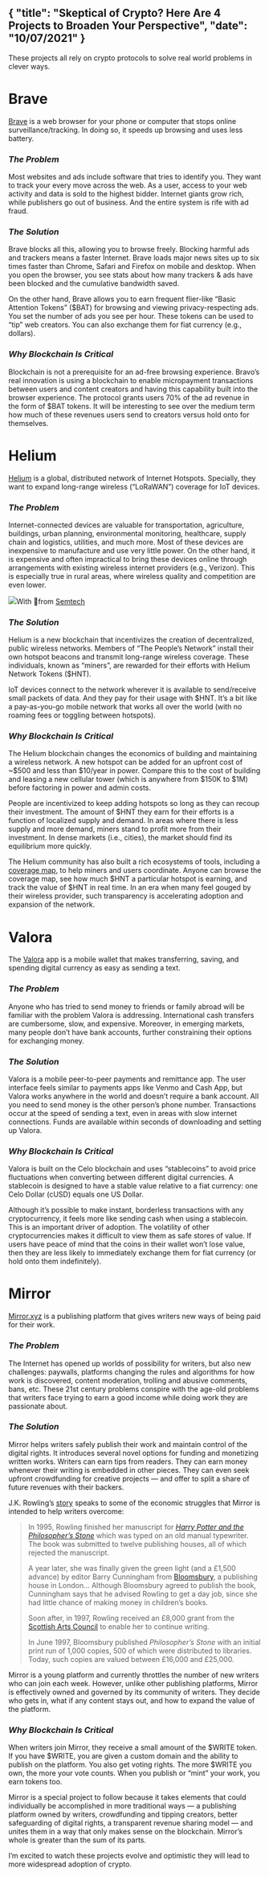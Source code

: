 {
  "title": "Skeptical of Crypto? Here Are 4 Projects to Broaden Your Perspective",
  "date": "10/07/2021"
}
---

These projects all rely on crypto protocols to solve real world problems in clever ways.

Brave
=====

[Brave](https://brave.com/) is a web browser for your phone or computer that stops online surveillance/tracking. In doing so, it speeds up browsing and uses less battery.

### _The Problem_

Most websites and ads include software that tries to identify you. They want to track your every move across the web. As a user, access to your web activity and data is sold to the highest bidder. Internet giants grow rich, while publishers go out of business. And the entire system is rife with ad fraud.

### _The Solution_

Brave blocks all this, allowing you to browse freely. Blocking harmful ads and trackers means a faster Internet. Brave loads major news sites up to six times faster than Chrome, Safari and Firefox on mobile and desktop. When you open the browser, you see stats about how many trackers & ads have been blocked and the cumulative bandwidth saved.

On the other hand, Brave allows you to earn frequent flier-like “Basic Attention Tokens” ($BAT) for browsing and viewing privacy-respecting ads. You set the number of ads you see per hour. These tokens can be used to “tip” web creators. You can also exchange them for fiat currency (e.g., dollars).

### _Why Blockchain Is Critical_

Blockchain is not a prerequisite for an ad-free browsing experience. Bravo’s real innovation is using a blockchain to enable micropayment transactions between users and content creators and having this capability built into the browser experience. The protocol grants users 70% of the ad revenue in the form of $BAT tokens. It will be interesting to see over the medium term how much of these revenues users send to creators versus hold onto for themselves.

Helium
======

[Helium](https://www.helium.com/) is a global, distributed network of Internet Hotspots. Specially, they want to expand long-range wireless (“LoRaWAN”) coverage for IoT devices.

### _The Problem_

Internet-connected devices are valuable for transportation, agriculture, buildings, urban planning, environmental monitoring, healthcare, supply chain and logistics, utilities, and much more. Most of these devices are inexpensive to manufacture and use very little power. On the other hand, it is expensive and often impractical to bring these devices online through arrangements with existing wireless internet providers (e.g., Verizon). This is especially true in rural areas, where wireless quality and competition are even lower.

![](https://miro.medium.com/max/1200/0*iHD-MNP2LJlPXhLA.png)With 💛from [Semtech](https://www.semtech.com/lora)

### _The Solution_

Helium is a new blockchain that incentivizes the creation of decentralized, public wireless networks. Members of “The People’s Network” install their own hotspot beacons and transmit long-range wireless coverage. These individuals, known as “miners”, are rewarded for their efforts with Helium Network Tokens ($HNT).

IoT devices connect to the network wherever it is available to send/receive small packets of data. And they pay for their usage with $HNT. It’s a bit like a pay-as-you-go mobile network that works all over the world (with no roaming fees or toggling between hotspots).

### _Why Blockchain Is Critical_

The Helium blockchain changes the economics of building and maintaining a wireless network. A new hotspot can be added for an upfront cost of ~$500 and less than $10/year in power. Compare this to the cost of building and leasing a new cellular tower (which is anywhere from $150K to $1M) before factoring in power and admin costs.

People are incentivized to keep adding hotspots so long as they can recoup their investment. The amount of $HNT they earn for their efforts is a function of localized supply and demand. In areas where there is less supply and more demand, miners stand to profit more from their investment. In dense markets (i.e., cities), the market should find its equilibrium more quickly.

The Helium community has also built a rich ecosystems of tools, including a [coverage map](https://mappers.helium.com/), to help miners and users coordinate. Anyone can browse the coverage map, see how much $HNT a particular hotspot is earning, and track the value of $HNT in real time. In an era when many feel gouged by their wireless provider, such transparency is accelerating adoption and expansion of the network.

**Valora**
==========

The [Valora](https://valoraapp.com/) app is a mobile wallet that makes transferring, saving, and spending digital currency as easy as sending a text.

###  _The Problem_

Anyone who has tried to send money to friends or family abroad will be familiar with the problem Valora is addressing. International cash transfers are cumbersome, slow, and expensive. Moreover, in emerging markets, many people don’t have bank accounts, further constraining their options for exchanging money.

### _The Solution_

Valora is a mobile peer-to-peer payments and remittance app. The user interface feels similar to payments apps like Venmo and Cash App, but Valora works anywhere in the world and doesn’t require a bank account. All you need to send money is the other person’s phone number. Transactions occur at the speed of sending a text, even in areas with slow internet connections. Funds are available within seconds of downloading and setting up Valora.

### _Why Blockchain Is Critical_

Valora is built on the Celo blockchain and uses “stablecoins” to avoid price fluctuations when converting between different digital currencies. A stablecoin is designed to have a stable value relative to a fiat currency: one Celo Dollar (cUSD) equals one US Dollar.

Although it’s possible to make instant, borderless transactions with any cryptocurrency, it feels more like sending cash when using a stablecoin. This is an important driver of adoption. The volatility of other cryptocurrencies makes it difficult to view them as safe stores of value. If users have peace of mind that the coins in their wallet won’t lose value, then they are less likely to immediately exchange them for fiat currency (or hold onto them indefinitely).

**Mirror**
==========

[Mirror.xyz](https://bloggingguide.com/guides/mirror/) is a publishing platform that gives writers new ways of being paid for their work.

### _The Problem_

The Internet has opened up worlds of possibility for writers, but also new challenges: paywalls, platforms changing the rules and algorithms for how work is discovered, content moderation, trolling and abusive comments, bans, etc. These 21st century problems conspire with the age-old problems that writers face trying to earn a good income while doing work they are passionate about.

### _The Solution_

Mirror helps writers safely publish their work and maintain control of the digital rights. It introduces several novel options for funding and monetizing written works. Writers can earn tips from readers. They can earn money whenever their writing is embedded in other pieces. They can even seek upfront crowdfunding for creative projects — and offer to split a share of future revenues with their backers.

J.K. Rowling’s [story](https://en.wikipedia.org/wiki/J._K._Rowling) speaks to some of the economic struggles that Mirror is intended to help writers overcome:

> In 1995, Rowling finished her manuscript for [_Harry Potter and the Philosopher’s Stone_](https://en.wikipedia.org/wiki/Harry_Potter_and_the_Philosopher%27s_Stone) which was typed on an old manual typewriter. The book was submitted to twelve publishing houses, all of which rejected the manuscript.
> 
> A year later, she was finally given the green light (and a £1,500 advance) by editor Barry Cunningham from [Bloomsbury](https://en.wikipedia.org/wiki/Bloomsbury_Publishing), a publishing house in London... Although Bloomsbury agreed to publish the book, Cunningham says that he advised Rowling to get a day job, since she had little chance of making money in children’s books.
> 
> Soon after, in 1997, Rowling received an £8,000 grant from the [Scottish Arts Council](https://en.wikipedia.org/wiki/Scottish_Arts_Council) to enable her to continue writing.
> 
> In June 1997, Bloomsbury published _Philosopher’s Stone_ with an initial print run of 1,000 copies, 500 of which were distributed to libraries. Today, such copies are valued between £16,000 and £25,000.

Mirror is a young platform and currently throttles the number of new writers who can join each week. However, unlike other publishing platforms, Mirror is effectively owned and governed by its community of writers. They decide who gets in, what if any content stays out, and how to expand the value of the platform.

### _Why Blockchain Is Critical_

When writers join Mirror, they receive a small amount of the $WRITE token. If you have $WRITE, you are given a custom domain and the ability to publish on the platform. You also get voting rights. The more $WRITE you own, the more your vote counts. When you publish or “mint” your work, you earn tokens too.

Mirror is a special project to follow because it takes elements that could individually be accomplished in more traditional ways — a publishing platform owned by writers, crowdfunding and tipping creators, better safeguarding of digital rights, a transparent revenue sharing model — and unites them in a way that only makes sense on the blockchain. Mirror’s whole is greater than the sum of its parts.

I’m excited to watch these projects evolve and optimistic they will lead to more widespread adoption of crypto.